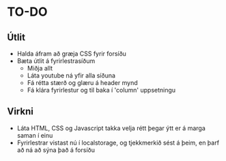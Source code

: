 
# TO-DO #

## Útlit ##

* Halda áfram að græja CSS fyrir forsíðu
* Bæta útlit á fyrirlestrasíðum
    * Miðja allt
    * Láta youtube ná yfir alla síðuna
    * Fá rétta stærð og glæru á header mynd
    * Fá klára fyrirlestur og til baka í 'column' uppsetningu

## Virkni ##

* Láta HTML, CSS og Javascript takka velja rétt þegar ýtt er á marga saman í einu
* Fyrirlestrar vistast nú í localstorage, og tjekkmerkið sést á þeim, en þarf að ná að sýna það á forsíðu

